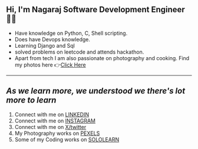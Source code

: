## Hi, I'm Nagaraj Software Development Engineer 👨‍💻

- Have knowledge on Python, C, Shell scripting.
- Does have Devops knowledge.
- Learning Django and Sql
- solved problems on leetcode and attends hackathon.
- Apart from tech I am also passionate on photography and cooking. Find my photos here 👉[Click Here](https://www.pexels.com/@nagaraj-hwp-796096/)
  
[1]: http://www.github.com/nagaraj-hwp
[2]: https://www.linkedin.com/in/nagaraj-palpandi/
[3]: https://www.pexels.com/@nagaraj-hwp-796096/

  ---
  *__As we learn more, we understood we there's lot more to learn__*
  ---
  
1. Connect with me on [LINKEDIN](https://www.linkedin.com/in/nagaraj-palpandi/)
2. Connect with me on [INSTAGRAM](https://www.instagram.com/nagaraj_hwp/)
3. Connect with me on [X/twitter]((https://twitter.com/nagaraj_hwp))
4. My Photography works on [PEXELS](https://www.pexels.com/@nagaraj-hwp-796096/)
5. Some of my Coding works on [SOLOLEARN](https://www.sololearn.com/profile/10943821)

